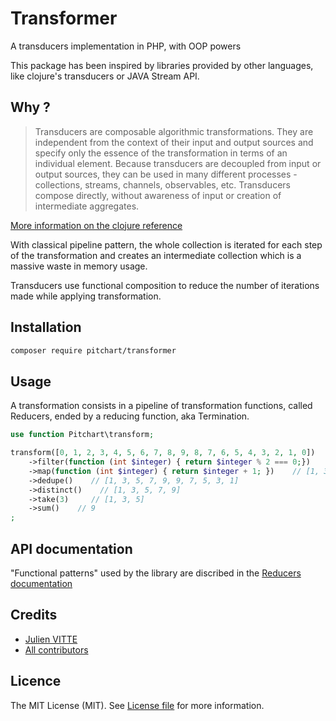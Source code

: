 # Transformer

A transducers implementation in PHP, with OOP powers

This package has been inspired by libraries provided by other languages, like clojure's transducers or JAVA Stream API. 

## Why ?

> Transducers are composable algorithmic transformations. They are independent from the context of their input and output sources and specify only the essence of the transformation in terms of an individual element. Because transducers are decoupled from input or output sources, they can be used in many different processes - collections, streams, channels, observables, etc. Transducers compose directly, without awareness of input or creation of intermediate aggregates.

[More information on the clojure reference](https://clojure.org/reference/transducers)

With classical pipeline pattern, the whole collection is iterated for each step of the transformation and creates an intermediate collection which is a massive waste in memory usage.

Transducers use functional composition to reduce the number of iterations made while applying transformation.

## Installation

```bash
composer require pitchart/transformer
```

## Usage

A transformation consists in a pipeline of transformation functions, called Reducers, ended by a reducing function, aka Termination.

```php
use function Pitchart\transform;

transform([0, 1, 2, 3, 4, 5, 6, 7, 8, 9, 8, 7, 6, 5, 4, 3, 2, 1, 0])
    ->filter(function (int $integer) { return $integer % 2 === 0;})    // [0, 2, 4, 6, 8, 8, 6, 4, 2, 0]
    ->map(function (int $integer) { return $integer + 1; })    // [1, 3, 5, 7, 9, 9, 7, 5, 3, 1]
    ->dedupe()    // [1, 3, 5, 7, 9, 9, 7, 5, 3, 1]
    ->distinct()    // [1, 3, 5, 7, 9]
    ->take(3)     // [1, 3, 5]
    ->sum()    // 9
;

```

## API documentation

"Functional patterns" used by the library are discribed in the [Reducers documentation](docs/Reducers.md)

## Credits

- [Julien VITTE](https://github.com/pitchart)
- [All contributors](https://github.com/pitchart/transformer/graphs/contributors)

## Licence

The MIT License (MIT). See [License file](LICENCE.md) for more information.